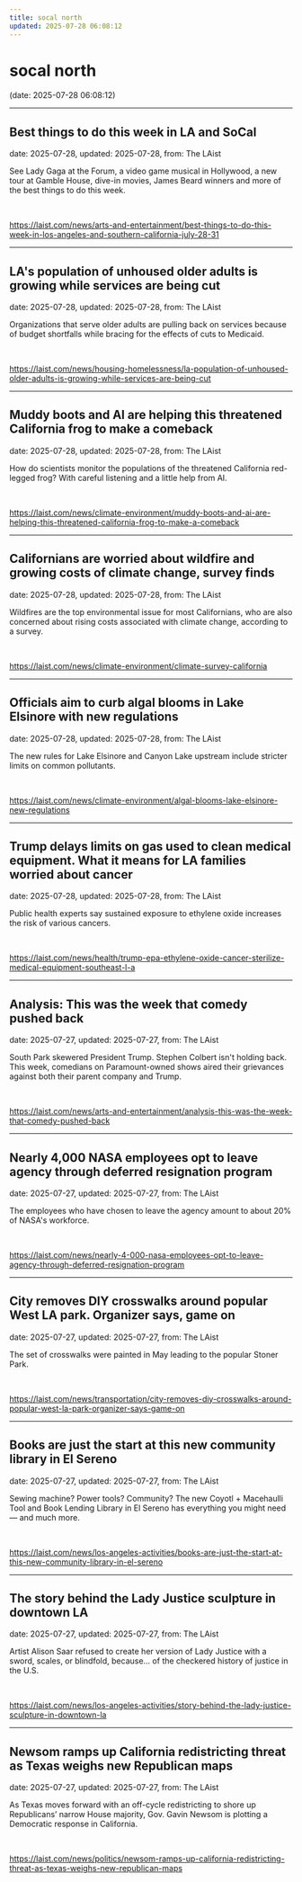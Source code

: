 ```yaml
---
title: socal north
updated: 2025-07-28 06:08:12
---
```


# socal north

(date: 2025-07-28 06:08:12)

---

## Best things to do this week in LA and SoCal

date: 2025-07-28, updated: 2025-07-28, from: The LAist

See Lady Gaga at the Forum, a video game musical in Hollywood, a new tour at Gamble House, dive-in movies, James Beard winners and more of the best things to do this week. 

<br> 

<https://laist.com/news/arts-and-entertainment/best-things-to-do-this-week-in-los-angeles-and-southern-california-july-28-31>

---

## LA's population of unhoused older adults is growing while services are being cut

date: 2025-07-28, updated: 2025-07-28, from: The LAist

Organizations that serve older adults are pulling back on services because of budget shortfalls while bracing for the effects of cuts to Medicaid. 

<br> 

<https://laist.com/news/housing-homelessness/la-population-of-unhoused-older-adults-is-growing-while-services-are-being-cut>

---

## Muddy boots and AI are helping this threatened California frog to make a comeback

date: 2025-07-28, updated: 2025-07-28, from: The LAist

How do scientists monitor the populations of the threatened California red-legged frog? With careful listening and a little help from AI. 

<br> 

<https://laist.com/news/climate-environment/muddy-boots-and-ai-are-helping-this-threatened-california-frog-to-make-a-comeback>

---

## Californians are worried about wildfire and growing costs of climate change, survey finds

date: 2025-07-28, updated: 2025-07-28, from: The LAist

Wildfires are the top environmental issue for most Californians, who are also concerned about rising costs associated with climate change, according to a survey. 

<br> 

<https://laist.com/news/climate-environment/climate-survey-california>

---

## Officials aim to curb algal blooms in Lake Elsinore with new regulations

date: 2025-07-28, updated: 2025-07-28, from: The LAist

The new rules for Lake Elsinore and Canyon Lake upstream include stricter limits on common pollutants. 

<br> 

<https://laist.com/news/climate-environment/algal-blooms-lake-elsinore-new-regulations>

---

## Trump delays limits on gas used to clean medical equipment. What it means for LA families worried about cancer

date: 2025-07-28, updated: 2025-07-28, from: The LAist

Public health experts say sustained exposure to ethylene oxide increases the risk of various cancers. 

<br> 

<https://laist.com/news/health/trump-epa-ethylene-oxide-cancer-sterilize-medical-equipment-southeast-l-a>

---

## Analysis: This was the week that comedy pushed back

date: 2025-07-27, updated: 2025-07-27, from: The LAist

South Park skewered President Trump. Stephen Colbert isn't holding back. This week, comedians on Paramount-owned shows aired their grievances against both their parent company and Trump. 

<br> 

<https://laist.com/news/arts-and-entertainment/analysis-this-was-the-week-that-comedy-pushed-back>

---

## Nearly 4,000 NASA employees opt to leave agency through deferred resignation program

date: 2025-07-27, updated: 2025-07-27, from: The LAist

The employees who have chosen to leave the agency amount to about 20% of NASA's workforce. 

<br> 

<https://laist.com/news/nearly-4-000-nasa-employees-opt-to-leave-agency-through-deferred-resignation-program>

---

## City removes DIY crosswalks around popular West LA park. Organizer says, game on

date: 2025-07-27, updated: 2025-07-27, from: The LAist

The set of crosswalks were painted in May leading to the popular Stoner Park. 

<br> 

<https://laist.com/news/transportation/city-removes-diy-crosswalks-around-popular-west-la-park-organizer-says-game-on>

---

## Books are just the start at this new community library in El Sereno

date: 2025-07-27, updated: 2025-07-27, from: The LAist

Sewing machine? Power tools? Community? The new Coyotl + Macehaulli Tool and Book Lending Library in El Sereno has everything you might need — and much more. 

<br> 

<https://laist.com/news/los-angeles-activities/books-are-just-the-start-at-this-new-community-library-in-el-sereno>

---

## The story behind the Lady Justice sculpture in downtown LA

date: 2025-07-27, updated: 2025-07-27, from: The LAist

Artist Alison Saar refused to create her version of Lady Justice with a sword, scales, or blindfold, because… of the checkered history of justice in the U.S. 

<br> 

<https://laist.com/news/los-angeles-activities/story-behind-the-lady-justice-sculpture-in-downtown-la>

---

## Newsom ramps up California redistricting threat as Texas weighs new Republican maps

date: 2025-07-27, updated: 2025-07-27, from: The LAist

As Texas moves forward with an off-cycle redistricting to shore up Republicans’ narrow House majority, Gov. Gavin Newsom is plotting a Democratic response in California. 

<br> 

<https://laist.com/news/politics/newsom-ramps-up-california-redistricting-threat-as-texas-weighs-new-republican-maps>

